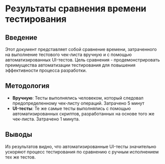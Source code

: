 # Результаты сравнения времени тестирования

## Введение

Этот документ представляет собой сравнение времени, затраченного на выполнение тестового чек-листа вручную и с помощью автоматизированных UI-тестов. Цель сравнения - продемонстрировать преимущества автоматизации тестирования для повышения эффективности процесса разработки.

## Методология

- **Вручную**: Тесты выполнялись человеком, который следовал предопределенному чек-листу операций. Затрачено 5 минут
- **UI-тесты**: Те же самые тесты выполнялись с помощью автоматизированных скриптов, разработанных на основе того же чек-листа. Затрачено 1 минута.

## Выводы

Из результатов видно, что автоматизированные UI-тесты значительно ускоряют процесс тестирования по сравнению с ручным исполнением тех же тестов. 

